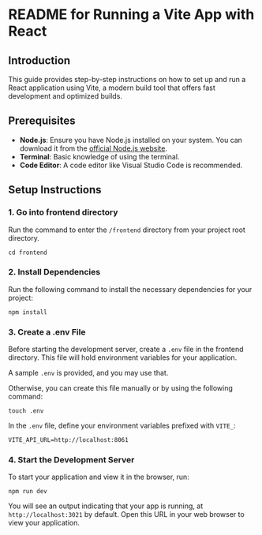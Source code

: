 # README for Running a Vite App with React

## Introduction

This guide provides step-by-step instructions on how to set up and run a React application using Vite, a modern build tool that offers fast development and optimized builds.

## Prerequisites

- **Node.js**: Ensure you have Node.js installed on your system. You can download it from the [official Node.js website](https://nodejs.org/).
- **Terminal**: Basic knowledge of using the terminal.
- **Code Editor**: A code editor like Visual Studio Code is recommended.

## Setup Instructions

### 1. Go into frontend directory

Run the command to enter the `/frontend` directory from your project root directory.

```
cd frontend
```

### 2. Install Dependencies

Run the following command to install the necessary dependencies for your project:

```
npm install
```

### 3. Create a .env File

Before starting the development server, create a `.env` file in the frontend directory. This file will hold environment variables for your application.

A sample `.env` is provided, and you may use that.

Otherwise, you can create this file manually or by using the following command:

```
touch .env
```

In the `.env` file, define your environment variables prefixed with `VITE_`:

```
VITE_API_URL=http://localhost:8061
```

### 4. Start the Development Server

To start your application and view it in the browser, run:

```
npm run dev
```

You will see an output indicating that your app is running, at `http://localhost:3021` by default. Open this URL in your web browser to view your application.
